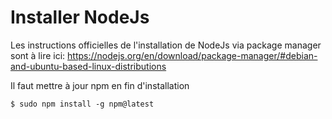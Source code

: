 # Installer NodeJs

Les instructions officielles de l'installation de NodeJs via package manager sont à lire ici: 
<https://nodejs.org/en/download/package-manager/#debian-and-ubuntu-based-linux-distributions>

Il faut mettre à jour npm en fin d'installation

```
$ sudo npm install -g npm@latest
```